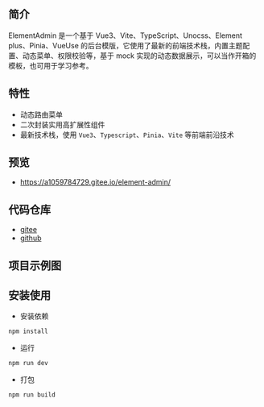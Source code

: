 ## 简介

ElementAdmin 是一个基于 Vue3、Vite、TypeScript、Unocss、Element plus、Pinia、VueUse 的后台模版，它使用了最新的前端技术栈，内置主题配置、动态菜单、权限校验等，基于 mock 实现的动态数据展示，可以当作开箱的模板，也可用于学习参考。

## 特性

- 动态路由菜单
- 二次封装实用高扩展性组件
- 最新技术栈，使用 `Vue3`、`Typescript`、`Pinia`、`Vite` 等前端前沿技术

## 预览

- https://a1059784729.gitee.io/element-admin/

## 代码仓库

- [gitee](https://gitee.com/A1059784729/Element-Admin)
- [github](https://github.com/KYX1234/Element-Admin)

## 项目示例图

## 安装使用

- 安装依赖

```bash
npm install
```

- 运行

```bash
npm run dev
```

- 打包

```bash
npm run build
```
